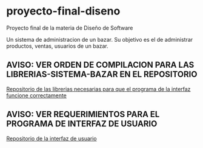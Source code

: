 # proyecto-final-diseno
Proyecto final de la materia de Diseño de Software

Un sistema de administracion de un bazar. Su objetivo es el de administrar productos, ventas, usuarios de un bazar.
## AVISO: VER ORDEN DE COMPILACION PARA LAS LIBRERIAS-SISTEMA-BAZAR EN EL REPOSITORIO

[Repositorio de las librerias necesarias para que el programa de la interfaz funcione correctamente](https://github.com/SaulNeri12/librerias-sistema-bazar.git)

## AVISO: VER REQUERIMIENTOS PARA EL PROGRAMA DE INTERFAZ DE USUARIO

[Repositorio de la interfaz de usuario](https://github.com/SaulNeri12/sistema-venta-bazar)

